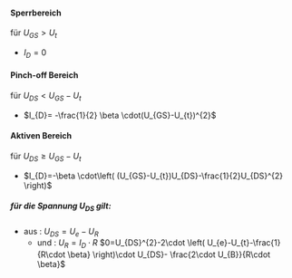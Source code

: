 #### Sperrbereich 
für $U_{GS}>U_{t}$
- $I_{D}=0$ 

#### Pinch-off Bereich 
 für $U_{DS}< U_{GS}-U_{t}$
- $I_{D}= -\frac{1}{2} \beta \cdot(U_{GS}-U_{t})^{2}$

#### Aktiven Bereich 
für $U_{DS} \geq U_{GS}-U_{t}$
- $I_{D}=-\beta \cdot\left( (U_{GS}-U_{t})U_{DS}-\frac{1}{2}U_{DS}^{2} \right)$
##### für die Spannung $U_{DS}$ gilt:
- aus : $U_{DS}=U_{e}-U_{R}$
	- und : $U_{R}=I_{D}\cdot R$
$0=U_{DS}^{2}-2\cdot \left( U_{e}-U_{t}-\frac{1}{R\cdot \beta} \right)\cdot U_{DS}- \frac{2\cdot U_{B}}{R\cdot \beta}$

